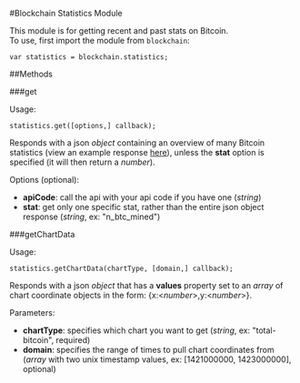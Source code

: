 #Blockchain Statistics Module

This module is for getting recent and past stats on Bitcoin.  
To use, first import the module from `blockchain`:

```
var statistics = blockchain.statistics;
```

##Methods

###get

Usage:

```
statistics.get([options,] callback);
```

Responds with a json *object* containing an overview of many Bitcoin statistics (view an example response [here][stats]), unless the **stat** option is specified (it will then return a *number*).

Options (optional):

* **apiCode**: call the api with your api code if you have one (*string*)
* **stat**: get only one specific stat, rather than the entire json object response (*string*, ex: "n_btc_mined")

###getChartData

Usage:

```
statistics.getChartData(chartType, [domain,] callback);
```

Responds with a json *object* that has a **values** property set to an *array* of chart coordinate objects in the form: {x:<*number*>,y:<*number*>}.

Parameters:

* **chartType**: specifies which chart you want to get (*string*, ex: "total-bitcoin", required)
* **domain**: specifies the range of times to pull chart coordinates from (*array* with two unix timestamp values, ex: [1421000000, 1423000000], optional)



[stats]: https://blockchain.info/api/charts_api